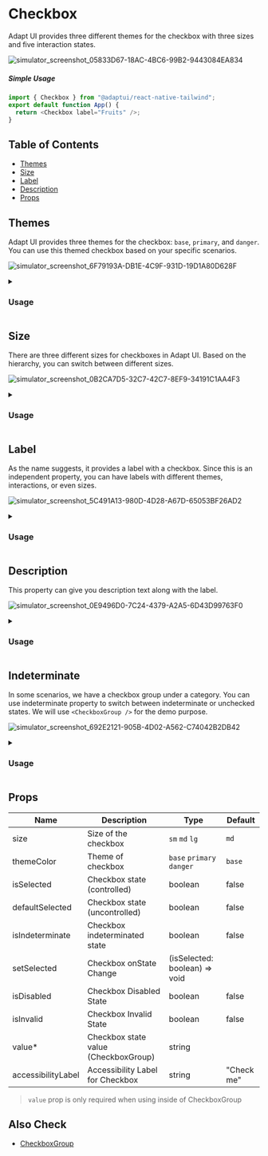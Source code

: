 # Checkbox

Adapt UI provides three different themes for the checkbox with three sizes and
five interaction states.

![simulator_screenshot_05833D67-18AC-4BC6-99B2-9443084EA834](https://user-images.githubusercontent.com/35562287/175283098-3cc71e01-a7b7-4c46-9d9b-cd6d8da114e6.png)

##### Simple Usage

```js
import { Checkbox } from "@adaptui/react-native-tailwind";
export default function App() {
  return <Checkbox label="Fruits" />;
}
```

## Table of Contents

- [Themes](#themes)
- [Size](#size)
- [Label](#label)
- [Description](#description)
- [Props](#props)

## Themes

Adapt UI provides three themes for the checkbox: `base`, `primary`, and
`danger`. You can use this themed checkbox based on your specific scenarios.

![simulator_screenshot_6F79193A-DB1E-4C9F-931D-19D1A80D628F](https://user-images.githubusercontent.com/35562287/175284798-0397a3fb-4466-4764-a438-68282d5d146d.png)

<details>
  <summary>
    <h3>Usage</h3>
  </summary>

```js
import { Checkbox, useTheme } from "@adaptui/react-native-tailwind";

export default function App() {
  const tailwind = useTheme();
  return (
    <>
      <Checkbox />
      <Checkbox themeColor="primary" />
      <Checkbox themeColor="danger" />
    </>
  );
}
```

</details>
  
## Size

There are three different sizes for checkboxes in Adapt UI. Based on the
hierarchy, you can switch between different sizes.

![simulator_screenshot_0B2CA7D5-32C7-42C7-8EF9-34191C1AA4F3](https://user-images.githubusercontent.com/35562287/175290187-e281a585-d847-4b66-890c-ae59b9d9185e.png)

<details>
  <summary>
    <h3>Usage</h3>
  </summary>

```js
import { Checkbox, useTheme } from "@adaptui/react-native-tailwind";

export default function App() {
  const tailwind = useTheme();
  return (
    <>
      <Checkbox size="sm" />
      <Checkbox />
      <Checkbox size="lg" />
    </>
  );
}
```

</details>

## Label

As the name suggests, it provides a label with a checkbox. Since this is an
independent property, you can have labels with different themes, interactions,
or even sizes.

![simulator_screenshot_5C491A13-980D-4D28-A67D-65053BF26AD2](https://user-images.githubusercontent.com/35562287/175291595-eea3cab0-8f00-4638-9981-9782c8633d7b.png)

<details>
  <summary>
    <h3>Usage</h3>
  </summary>

```js
import { Checkbox, useTheme } from "@adaptui/react-native-tailwind";

export default function App() {
  const tailwind = useTheme();
  return (
    <>
      <Checkbox label="Contact-less delivery" />
    </>
  );
}
```

</details>
  
## Description

This property can give you description text along with the label.

![simulator_screenshot_0E9496D0-7C24-4379-A2A5-6D43D99763F0](https://user-images.githubusercontent.com/35562287/175295163-39372b1c-0ef7-4ee9-a6e6-abd71f1133b2.png)

<details>
  <summary>
    <h3>Usage</h3>
  </summary>

```js
import { Checkbox, useTheme } from "@adaptui/react-native-tailwind";

export default function App() {
  const tailwind = useTheme();
  return (
    <>
      <Checkbox
        label="Get Prime feature during your flight"
        description="Pre-select your food, get more leg room seat and fast check-in. Extra charges apply."
      />
    </>
  );
}
```

</details>

## Indeterminate

In some scenarios, we have a checkbox group under a category. You can use
indeterminate property to switch between indeterminate or unchecked states. We
will use `<CheckboxGroup />` for the demo purpose.

![simulator_screenshot_692E2121-905B-4D02-A562-C74042B2DB42](https://user-images.githubusercontent.com/35562287/175297015-a93b669b-d65c-4644-bb13-6e876a4c453d.png)

<details>
  <summary>
    <h3>Usage</h3>
  </summary>
  
```js
import {
  Box,
  Checkbox,
  CheckboxGroup,
  useTheme,
} from "@adaptui/react-native-tailwind";

export const App = () => { const tailwind = useTheme(); return ( <Box
style={tailwind.style("h-full justify-center items-center bg-white-900")} >
<CheckboxGroup> <Checkbox label="Fund Category" isIndeterminate /> <Box
style={tailwind.style("ml-[25px]")}> <Checkbox value="Equity" label="Equity" />
<Checkbox value="Debt" label="Debt" />
<Checkbox value="Hybrid" label="Hybrid" />
<Checkbox value="International Equity" label="International Equity" />
<Checkbox value="Solution Oriented" label="Solution Oriented" /> </Box>
</CheckboxGroup> </Box> ); };

```

</details>

## Props

| Name               | Description                          | Type                          | Default    |
| ------------------ | ------------------------------------ | ----------------------------- | ---------- |
| size               | Size of the checkbox                 | `sm` `md` `lg`                | `md`       |
| themeColor         | Theme of checkbox                    | `base` `primary` `danger`     | `base`     |
| isSelected         | Checkbox state (controlled)          | boolean                       | false      |
| defaultSelected    | Checkbox state (uncontrolled)        | boolean                       | false      |
| isIndeterminate    | Checkbox indeterminated state        | boolean                       | false      |
| setSelected        | Checkbox onState Change              | (isSelected: boolean) => void |            |
| isDisabled         | Checkbox Disabled State              | boolean                       | false      |
| isInvalid          | Checkbox Invalid State               | boolean                       | false      |
| value\*            | Checkbox state value (CheckboxGroup) | string                        |            |
| accessibilityLabel | Accessibility Label for Checkbox     | string                        | "Check me" |

> `value` prop is only required when using <Checkbox /> inside of CheckboxGroup

## Also Check

- [CheckboxGroup](checkbox-group.md)
```
